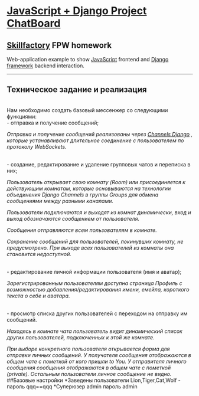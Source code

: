 # [JavaScript + Django Project ChatBoard](http://127.0.0.1:8000/accounts/login/)
## [Skillfactory](https://skillfactory.ru) FPW homework

Web-application example to show [JavaScript](https://devdocs.io/javascript/) frontend and [Django framework](https://docs.djangoproject.com/en/4.1/intro/install/) backend interaction.
<hr>
<p> </p>

## Техническое задание и реализация  
<br>
Нам необходимо создать базовый мессенжер со следующими функциями:
<br>
- отправка и получение сообщений;

*Отправка и получение сообщений реализованы через [Channels Django](https://channels.readthedocs.io/en/stable/introduction.html) , которые устанавливают длительное соединение с пользователем по протоколу WebSockets.*

<br>
- создание, редактирование и удаление групповых чатов и переписка в них;

*Пользователь открывает свою комнату (Room) или присоединяется к действующим комнатам, которые основываются на технологии объединения Django Channels в группы Groups для обмена сообщениями между разными каналами.*

*Пользователи подключаются и выходят из комнат динамически, вход и выход обозначаются сообщением от пользователя.*

*Сообщения отправляются всем пользователям в комнате.*

*Сохранение сообщений для пользователей, покинувших комнату, не предусмотрено. При выходе всех пользователей из комнаты она становится недоступной.*

<br>
- редактирование личной информации пользователя (имя и аватар);

*Зарегистрированным пользователям доступна страница Профиль с возможностью добавления/редактирования имени, емейла, короткого текста о себе и аватара.*

<br>
- просмотр списка других пользователей с переходом на отправку им сообщений.

*Находясь в комнате чата пользователь видит динамический список других пользователей, подключенных к этой же комнате.*

*При выборе конкретного пользователя открывается форма для отправки личных сообщений. 
У получателя сообщения отображаются в общем чате с пометкой от кого пришли to You.
У отправителя личного сообщения сообщения отображаются в общем чате с пометкой (private).
Остальным пользователи личное сообщение не видно.*
<br>
##Базовые настройки
*Заведены пользователи Lion,Tiger,Cat,Wolf - пароль qqq==qqq
*Суперюзер admin пароль admin